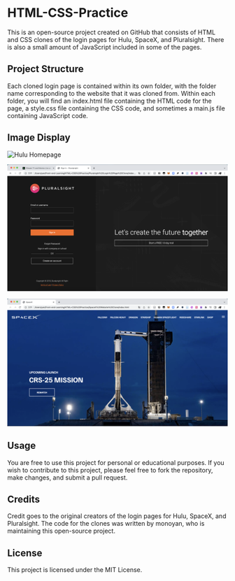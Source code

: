 # HTML-CSS-Practice

This is an open-source project created on GitHub that consists of HTML and CSS clones of the login pages for Hulu, SpaceX, and Pluralsight. There is also a small amount of JavaScript included in some of the pages.

Project Structure
--
Each cloned login page is contained within its own folder, with the folder name corresponding to the website that it was cloned from. Within each folder, you will find an index.html file containing the HTML code for the page, a style.css file containing the CSS code, and sometimes a main.js file containing JavaScript code.

## Image Display

![Hulu Homepage](images/Hulu.png)

![Pluralsight Login page](images/Pluralsight.png)

![SpaceX Homepage](images/spaceX.png)

Usage
--
You are free to use this project for personal or educational purposes. If you wish to contribute to this project, please feel free to fork the repository, make changes, and submit a pull request.

Credits
--
Credit goes to the original creators of the login pages for Hulu, SpaceX, and Pluralsight. The code for the clones was written by monoyan, who is maintaining this open-source project.

License
--
This project is licensed under the MIT License.